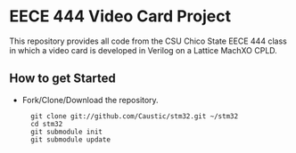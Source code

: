 EECE 444 Video Card Project
=================

This repository provides all code from the CSU Chico State EECE 444 class in which a video card is developed in Verilog on a Lattice MachXO CPLD.


How to get Started
------------------

* Fork/Clone/Download the repository.

        git clone git://github.com/Caustic/stm32.git ~/stm32
        cd stm32
        git submodule init
        git submodule update